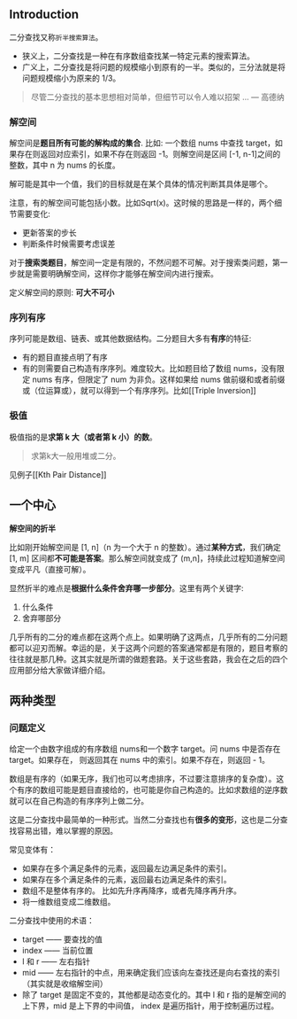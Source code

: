 ## Introduction
二分查找又称`折半搜索算法`。
- 狭义上，二分查找是一种在有序数组查找某一特定元素的搜索算法。
- 广义上，二分查找是将问题的规模缩小到原有的一半。类似的，三分法就是将问题规模缩小为原来的 1/3。
> 尽管二分查找的基本思想相对简单，但细节可以令人难以招架 ... — 高德纳

### 解空间
解空间是**题目所有可能的解构成的集合**. 比如: 一个数组 nums 中查找 target，如果存在则返回对应索引，如果不存在则返回 -1。则解空间是区间 \[-1, n-1\]之间的整数，其中 n 为 nums 的长度。

解可能是其中一个值，我们的目标就是在某个具体的情况判断其具体是哪个。

注意，有的解空间可能包括小数。比如Sqrt(x)。这时候的思路是一样的，两个细节需要变化: 
- 更新答案的步长
- 判断条件时候需要考虑误差

对于**搜索类题目**，解空间一定是有限的，不然问题不可解。对于搜索类问题，第一步就是需要明确解空间，这样你才能够在解空间内进行搜索。

定义解空间的原则: **可大不可小**

### 序列有序
序列可能是数组、链表、或其他数据结构。二分题目大多有**有序**的特征: 
- 有的题目直接点明了有序
- 有的则需要自己构造有序序列。难度较大。比如题目给了数组 nums，没有限定 nums 有序，但限定了 num 为非负。这样如果给 nums 做前缀和或者前缀或（位运算或），就可以得到一个有序序列。比如[[Triple Inversion]]

### 极值
极值指的是**求第 k 大（或者第 k 小）的数**。
> 求第k大一般用堆或二分。

见例子[[Kth Pair Distance]]

## 一个中心
**解空间的折半**

比如刚开始解空间是 \[1, n\]（n 为一个大于 n 的整数）。通过**某种方式**，我们确定 \[1, m\] 区间都**不可能是答案**。那么解空间就变成了 (m,n\]，持续此过程知道解空间变成平凡（直接可解）。

显然折半的难点是**根据什么条件舍弃哪一步部分**。这里有两个关键字:
1.  什么条件
2.  舍弃哪部分

几乎所有的二分的难点都在这两个点上。如果明确了这两点，几乎所有的二分问题都可以迎刃而解。幸运的是，关于这两个问题的答案通常都是有限的，题目考察的往往就是那几种。这其实就是所谓的做题套路。关于这些套路，我会在之后的四个应用部分给大家做详细介绍。

## 两种类型
### 问题定义
给定一个由数字组成的有序数组 nums和一个数字 target。问 nums 中是否存在 target。如果存在， 则返回其在 nums 中的索引。如果不存在，则返回 - 1。

数组是有序的（如果无序，我们也可以考虑排序，不过要注意排序的复杂度）。这个有序的数组可能是题目直接给的，也可能是你自己构造的。比如求数组的逆序数就可以在自己构造的有序序列上做二分。

这是二分查找中最简单的一种形式。当然二分查找也有**很多的变形**，这也是二分查找容易出错，难以掌握的原因。

常见变体有：
-   如果存在多个满足条件的元素，返回最左边满足条件的索引。
-   如果存在多个满足条件的元素，返回最右边满足条件的索引。
-   数组不是整体有序的。 比如先升序再降序，或者先降序再升序。
-   将一维数组变成二维数组。

二分查找中使用的术语：
-   target —— 要查找的值
-   index —— 当前位置
-   l 和 r —— 左右指针
-   mid —— 左右指针的中点，用来确定我们应该向左查找还是向右查找的索引（其实就是收缩解空间）
-   除了 target 是固定不变的，其他都是动态变化的。其中 l 和 r 指的是解空间的上下界，mid 是上下界的中间值， index 是遍历指针，用于控制遍历过程。